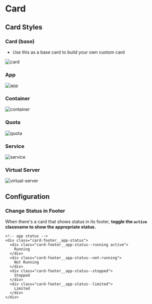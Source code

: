 # Card

## Card Styles
### Card (base)
* Use this as a base card to build your own custom card

![card](https://uploads.github.ibm.com/github-enterprise-assets/0000/0076/0000/7892/bc96f910-c43d-11e5-9a64-f9f12d8af4a9.png)

### App

![app](https://uploads.github.ibm.com/github-enterprise-assets/0000/0076/0000/7894/bc9a57a4-c43d-11e5-8c3b-6c9b7c4518d0.png)

### Container

![container](https://uploads.github.ibm.com/github-enterprise-assets/0000/0076/0000/7889/bc785d8e-c43d-11e5-8bb5-f4dd0b6d47ca.png)

### Quota

![quota](https://uploads.github.ibm.com/github-enterprise-assets/0000/0076/0000/7891/bc95bb90-c43d-11e5-9cd8-f5b3e2732a9e.png)

### Service

![service](https://uploads.github.ibm.com/github-enterprise-assets/0000/0076/0000/7890/bc94a322-c43d-11e5-89af-6e82d4a2874b.png)

### Virtual Server

![virtual-server](https://uploads.github.ibm.com/github-enterprise-assets/0000/0076/0000/7893/bc97536a-c43d-11e5-9038-58fdb6740be3.png)

## Configuration

### Change Status in Footer

When there's a card that shows status in its footer,
**toggle the `active` classname to show the appropriate status.**

```markup
<!-- app status -->
<div class="card-footer__app-status">
  <div class="card-footer__app-status--running active">
    Running
  </div>
  <div class="card-footer__app-status--not-running">
    Not Running
  </div>
  <div class="card-footer__app-status--stopped">
    Stopped
  </div>
  <div class="card-footer__app-status--limited">
    Limited
  </div>
</div>
```
